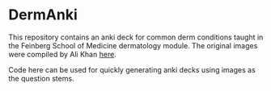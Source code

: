 # DermAnki

This repository contains an anki deck for common derm conditions taught in the 
Feinberg School of Medicine dermatology module. The original images were compiled by
Ali Khan [here](https://drive.google.com/drive/folders/1ZkEMD-iKqb41mLeccJn6jJJBnBFxemGB?usp=sharing).

Code here can be used for quickly generating anki decks using images as the question stems.